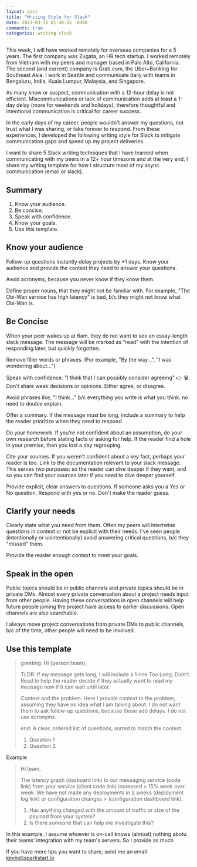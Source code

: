 ```yaml
---
layout: post
title: "Writing Style for Slack"
date: 2023-03-11 01:49:55 -0400
comments: true
categories: writing slack
---
```


This week, I will have worked remotely for overseas companies for a 5 years. The first company was Zugata, an HR tech startup. I worked remotely from Vietnam with my peers and manager based in Palo Alto, California. The second (and current) company is Grab.com, the Uber+Banking for Southeast Asia. I work in Seattle and communicate daily with teams in Bengaluru, India, Kuala Lumpur, Malaysia, and Singapore.


As many know or suspect, communication with a 12-hour delay is not efficient. Miscommunications or lack of communication adds at least a 1-day delay (more for weekends and holidays), therefore thoughtful and intentional communication is critical for career success.


In the early days of my career, people wouldn't answer my questions, not trust what I was sharing, or take forever to respond. From these experiences, I developed the following writing style for Slack to mitigate communication gaps and speed up my project deliveries.


I want to share 5 Slack writing techniques that I have learned when communicating with my peers in a 12+ hour timezone and at the very end, I share my writing template for how I structure most of my async communication (email or slack).


##  Summary

1. Know your audience.
2. Be concise.
3. Speak with confidence.
4. Know your goals.
5. Use this template.


## Know your audience


Follow-up questions instantly delay projects by +1 days. Know your audience and provide the context they need to answer your questions.


Avoid acronyms, because you never know if they know them.


Define proper nouns, that they might not be familiar with. For example, "The Obi-Wan service has high latency" is bad, b/c they might not know what Obi-Wan is.


## Be Concise


When your peer wakes up at 6am, they do not want to see an essay-length slack message. The message will be marked as "read" with the intention of responding later, but quickly forgotten.


Remove filler words or phrases. (For example, "By the way...", "I was wondering about...")


Speak with confidence. "I think that I can possibly consider agreeing" 👉 🗑️. Don't share weak decisions or opinions. Either agree, or disagree.


Avoid phrases like, "I think..." b/c everything you write is what you think. no need to double explain.


Offer a summary. If the message must be long, include a summary to help the reader prioritize when they need to respond.


Do your homework. If you're not confident about an assumption, do your own research before stating facts or asking for help. If the reader find a hole in your premise, then you lost a day regrouping.


Cite your sources. If you weren't confident about a key fact, perhaps your reader is too. Link to the documentation relevant to your slack message. This serves two purposes: so the reader can dive deeper if they want, and so you can find your sources later if you need to dive deeper yourself.


Provide explicit, clear answers to questions. If someone asks you a Yes or No question. Respond with yes or no. Don't make the reader guess.


## Clarify your needs

Clearly state what you need from them. Often my peers will intertwine questions in context or not be explicit with their needs. I've seen people (intentionally or unintentionally) avoid answering critical questions, b/c they "missed" them.

Provide the reader enough context to meet your goals.

## Speak in the open


Public topics should be in public channels and private topics should be in private DMs. Almost every private conversation about a project needs input from other people. Having these conversations in open channels will help future people joining the project have access to earlier discussions. Open channels are also searchable. 

I always move project conversations from private DMs to public channels, b/c of the time, other people will need to be involved.


## Use this template


> greeting: Hi {person|team},
> 
> TLDR: If my message gets long, I will include a 1-line Too Long; Didn't Read to help the reader decide if they actually want to read my message now if it can wait until later.
> 
> Context and the problem: Here I provide context to the problem, assuming they have no idea what I am talking about. I do not want them to ask follow-up questions, because those add delays. I do not use acronyms.
> 
> end: A clear, ordered list of questions, sorted to match the context.
> 1. Question 1
> 2. Question 2

Example

> Hi team,
> 
> The latency graph (dasboard link) to our messaging service (code link) from your service (client code link) increased > 15% week over week. We have not made any deployments in 2 weeks (deployment log link) or configuration changes > (configuration dashboard link).
> 
> 1. Has anything changed with the amount of traffic or size of the payload from your system?
> 2. Is there someone that can help me investigate this?

In this example, I assume whoever is on-call knows (almost) nothing abotu their teams' integration with my team's servers. So I provide as much 

If you have more tips you want to share, send me an email kevin@sparkstart.io